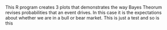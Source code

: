 This R program creates 3 plots that demonstrates the way Bayes Theorum revises probabilities that an event drives.  In this case it is the expectations about whether we are in a bull or bear market.
This is just a test and so is this
